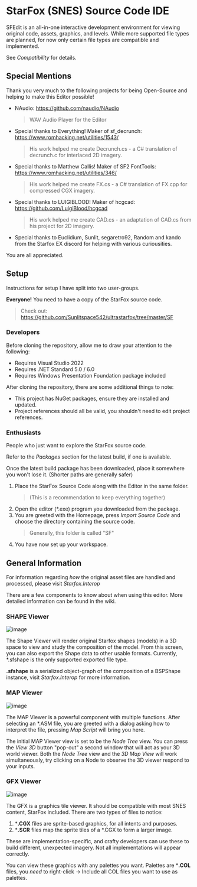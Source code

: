 # StarFox (SNES) Source Code IDE
SFEdit is an all-in-one interactive development environment for viewing original code, assets, graphics, and levels. 
While more supported file types are planned, for now only certain file types are compatible and implemented. 

See *Compatibility* for details.

## Special Mentions
Thank you very much to the following projects for being Open-Source and helping to make this Editor possible!
* NAudio: https://github.com/naudio/NAudio
    > WAV Audio Player for the Editor
* Special thanks to Everything! Maker of sf_decrunch: https://www.romhacking.net/utilities/1543/
    > His work helped me create Decrunch.cs - a C# translation of decrunch.c for interlaced 2D imagery.
* Special thanks to Matthew Callis! Maker of SF2 FontTools: https://www.romhacking.net/utilities/346/
    > His work helped me create FX.cs - a C# translation of FX.cpp for compressed CGX imagery.
* Special thanks to LUIGIBLOOD! Maker of hcgcad: https://github.com/LuigiBlood/hcgcad
    > His work helped me create CAD.cs - an adaptation of CAD.cs from his project for 2D imagery.
* Special thanks to Euclidium, Sunlit, segaretro92, Random and kando from the Starfox EX discord for helping with various curiousities.

You are all appreciated.

## Setup
Instructions for setup I have split into two user-groups.

**Everyone!** You need to have a copy of the StarFox source code. 

> Check out:
> https://github.com/Sunlitspace542/ultrastarfox/tree/master/SF

### Developers
Before cloning the repository, allow me to draw your attention to the following:

* Requires Visual Studio 2022
* Requires .NET Standard 5.0 / 6.0
* Requires Windows Presentation Foundation package included

After cloning the repository, there are some additional things to note:

* This project has NuGet packages, ensure they are installed and updated.
* Project references should all be valid, you shouldn't need to edit project references.

### Enthusiasts 
People who just want to explore the StarFox source code.

Refer to the *Packages* section for the latest build, if one is available.

Once the latest build package has been downloaded, place it somewhere you won't lose it. (Shorter paths are generally safer)

1. Place the StarFox Source Code along with the Editor in the same folder. 
    > (This is a recommendation to keep everything together)
2. Open the editor (*.exe) program you downloaded from the package.
3. You are greeted with the Homepage, press *Import Source Code* and choose the directory containing the source code.
    > Generally, this folder is called "SF"
4. You have now set up your workspace.

## General Information
For information regarding *how* the original asset files are handled and processed, please visit *Starfox.Interop*

There are a few components to know about when using this editor. More detailed information can be found in the wiki.

### SHAPE Viewer
![image](https://user-images.githubusercontent.com/16988651/230552729-dfd3fc0f-a5a5-4627-9b63-336095d7ac71.png)

The Shape Viewer will render original Starfox shapes (models) in a 3D space to view and study the composition of the model. 
From this screen, you can also export the Shape data to other usable formats. Currently, *.sfshape is the only supported exported file type.

**.sfshape** is a serialized object-graph of the composition of a BSPShape instance, visit *Starfox.Interop* for more information.

### MAP Viewer
![image](https://cdn.discordapp.com/attachments/1002355565881725108/1093397753381539870/explorer_Tc5yqWvkfD.gif)

The MAP Viewer is a powerful component with multiple functions.
After selecting an *.ASM file, you are greeted with a dialog asking how to interpret the file, pressing *Map Script* will bring you here.

The initial MAP Viewer view is set to be the *Node Tree* view. You can press the *View 3D* button "pop-out" a second window that will act as your 3D world viewer.
Both the *Node Tree* view and the *3D Map View* will work simultaneously, try clicking on a Node to observe the 3D viewer respond to your inputs.

### GFX Viewer
![image](https://user-images.githubusercontent.com/16988651/230554672-cb3f9c49-8eed-4f21-8306-8448a1325bbd.png)

The GFX is a graphics tile viewer. It should be compatible with most SNES content, StarFox included. There are two types of files to notice:

1. ***.CGX** files are sprite-based graphics, for all intents and purposes.
2. ***.SCR** files map the sprite tiles of a *.CGX to form a larger image. 

These are implementation-specific, and crafty developers can use these to build different, unexpected imagery. Not all implementations will appear correctly.

You can view these graphics with any palettes you want. Palettes are ***.COL** files, you *need* to right-click -> Include all COL files you want to use as palettes.
